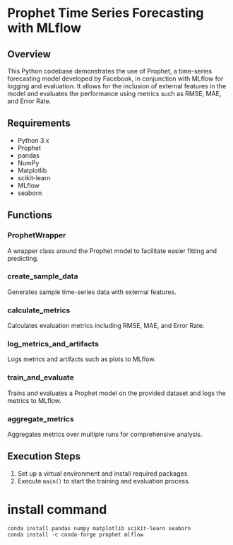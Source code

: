 # Prophet Time Series Forecasting with MLflow

## Overview
This Python codebase demonstrates the use of Prophet, a time-series forecasting model developed by Facebook, in conjunction with MLflow for logging and evaluation. It allows for the inclusion of external features in the model and evaluates the performance using metrics such as RMSE, MAE, and Error Rate.

## Requirements
- Python 3.x
- Prophet
- pandas
- NumPy
- Matplotlib
- scikit-learn
- MLflow
- seaborn

## Functions

### ProphetWrapper
A wrapper class around the Prophet model to facilitate easier fitting and predicting.

### create_sample_data
Generates sample time-series data with external features.

### calculate_metrics
Calculates evaluation metrics including RMSE, MAE, and Error Rate.

### log_metrics_and_artifacts
Logs metrics and artifacts such as plots to MLflow.

### train_and_evaluate
Trains and evaluates a Prophet model on the provided dataset and logs the metrics to MLflow.

### aggregate_metrics
Aggregates metrics over multiple runs for comprehensive analysis.

## Execution Steps
1. Set up a virtual environment and install required packages.
2. Execute `main()` to start the training and evaluation process.

# install command
```
conda install pandas numpy matplotlib scikit-learn seaborn
conda install -c conda-forge prophet mlflow
```

